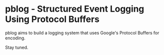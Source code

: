 # pblog - Structured Event Logging Using Protocol Buffers

pblog aims to build a logging system that uses Google's Protocol Buffers for
encoding.

Stay tuned.

